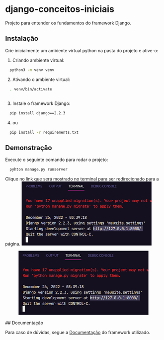 # django-conceitos-iniciais

Projeto para entender os fundamentos do framework Django.


## Instalação

Crie inicialmente um ambiente virtual python na pasta do projeto e ative-o:

1. Criando ambiente virtual:
```bash
  python3 -m venv venv
```
2. Ativando o ambiente virtual:
```bash
  . venv/bin/activate  
```
##
3. Instale o framework Django:
```bash
  pip install django==2.2.3
```
4. ou
```bash
  pip install -r requirements.txt
```
## Demonstração

Execute o seguinte comando para rodar o projeto:
```bash
  pyhton manage.py runserver
```
Clique no link que será mostrado no terminal para ser redirecionado para a página.
![alt text](assets/readme/exImg.png)
<p align="center">
    <img src="assets/readme/exImg.png">
</p>
## Documentação

Para caso de dúvidas, segue a 
[Documentação](https://docs.djangoproject.com/en/4.1/) do framework utilizado.

